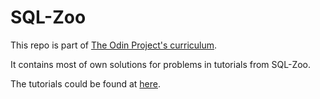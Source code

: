 # SQL-Zoo
This repo is part of [The Odin Project's curriculum](https://www.theodinproject.com/lessons/databases-sql-zoo).

It contains most of own solutions for problems in tutorials from SQL-Zoo.

The tutorials could be found at [here](https://sqlzoo.net/wiki/SQL_Tutorial).
